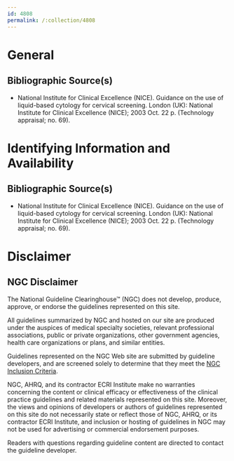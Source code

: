 ```yaml
---
id: 4808
permalink: /:collection/4808
---
```


# General

## Bibliographic Source(s)

- National Institute for Clinical Excellence (NICE). Guidance on the use of liquid-based cytology for cervical screening. London (UK): National Institute for Clinical Excellence (NICE); 2003 Oct. 22 p. (Technology appraisal; no. 69).

# Identifying Information and Availability

## Bibliographic Source(s)

- National Institute for Clinical Excellence (NICE). Guidance on the use of liquid-based cytology for cervical screening. London (UK): National Institute for Clinical Excellence (NICE); 2003 Oct. 22 p. (Technology appraisal; no. 69).

# Disclaimer

## NGC Disclaimer

The National Guideline Clearinghouse™ (NGC) does not develop, produce, approve, or endorse the guidelines represented on this site.

All guidelines summarized by NGC and hosted on our site are produced under the auspices of medical specialty societies, relevant professional associations, public or private organizations, other government agencies, health care organizations or plans, and similar entities.

Guidelines represented on the NGC Web site are submitted by guideline developers, and are screened solely to determine that they meet the [NGC Inclusion Criteria](/help-and-about/summaries/inclusion-criteria).

NGC, AHRQ, and its contractor ECRI Institute make no warranties concerning the content or clinical efficacy or effectiveness of the clinical practice guidelines and related materials represented on this site. Moreover, the views and opinions of developers or authors of guidelines represented on this site do not necessarily state or reflect those of NGC, AHRQ, or its contractor ECRI Institute, and inclusion or hosting of guidelines in NGC may not be used for advertising or commercial endorsement purposes.

Readers with questions regarding guideline content are directed to contact the guideline developer.

